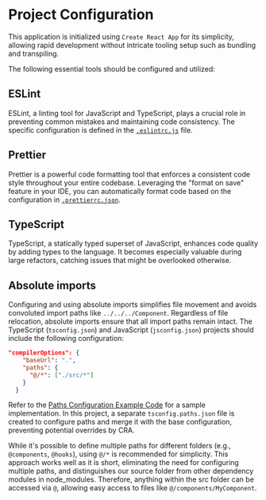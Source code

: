 # Project Configuration

This application is initialized using `Create React App` for its simplicity, allowing rapid development without intricate tooling setup such as bundling and transpiling.

The following essential tools should be configured and utilized:

## ESLint

ESLint, a linting tool for JavaScript and TypeScript, plays a crucial role in preventing common mistakes and maintaining code consistency. The specific configuration is defined in the [`.eslintrc.js`](../.eslintrc.js) file.

## Prettier

Prettier is a powerful code formatting tool that enforces a consistent code style throughout your entire codebase. Leveraging the "format on save" feature in your IDE, you can automatically format code based on the configuration in [`.prettierrc.json`](../.prettierrc.json).

## TypeScript

TypeScript, a statically typed superset of JavaScript, enhances code quality by adding types to the language. It becomes especially valuable during large refactors, catching issues that might be overlooked otherwise.

## Absolute imports

Configuring and using absolute imports simplifies file movement and avoids convoluted import paths like `../../../Component`. Regardless of file relocation, absolute imports ensure that all import paths remain intact. The TypeScript (`tsconfig.json`) and JavaScript (`jsconfig.json`) projects should include the following configuration:

```json
"compilerOptions": {
    "baseUrl": ".",
    "paths": {
      "@/*": ["./src/*"]
    }
  }
```

Refer to the [Paths Configuration Example Code](../tsconfig.paths.json) for a sample implementation. In this project, a separate `tsconfig.paths.json` file is created to configure paths and merge it with the base configuration, preventing potential overrides by CRA.

While it's possible to define multiple paths for different folders (e.g., `@components`, `@hooks`), using `@/*` is recommended for simplicity. This approach works well as it is short, eliminating the need for configuring multiple paths, and distinguishes our source folder from other dependency modules in node_modules. Therefore, anything within the src folder can be accessed via `@`, allowing easy access to files like `@/components/MyComponent`.
